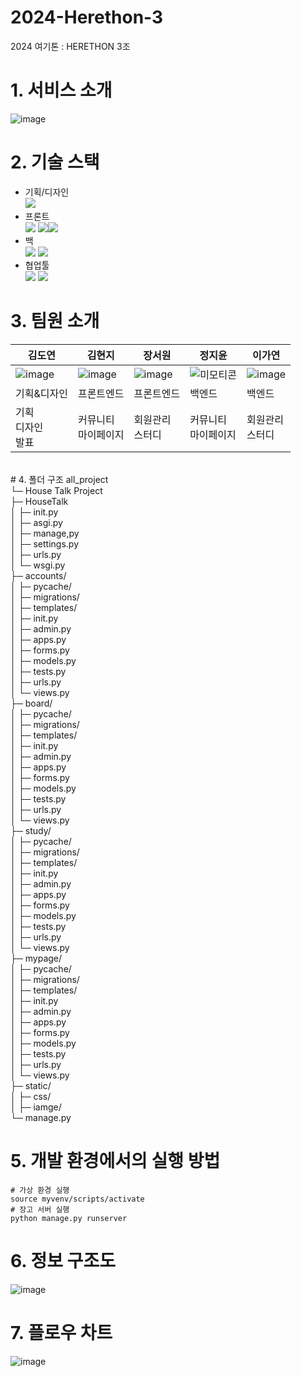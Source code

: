 # 2024-Herethon-3
2024 여기톤 : HERETHON 3조


# 1. 서비스 소개
![image](https://github.com/2024-HERETHON/2024-Herethon-3/assets/111862541/15a5301f-8fa2-48ec-8116-8e4dff5321a3)



# 2. 기술 스택
- 기획/디자인<br/><img src="https://img.shields.io/badge/figma-F24E1E?style=for-the-badge&logo=figma&logoColor=white">
- 프론트<br/><img src="https://img.shields.io/badge/html5-E34F26?style=for-the-badge&logo=html5&logoColor=white">
<img src="https://img.shields.io/badge/css-1572B6?style=for-the-badge&logo=css3&logoColor=white"><img src="https://img.shields.io/badge/javascript-F7DF1E?style=for-the-badge&logo=javascript&logoColor=black"> 
- 백<br/><img src="https://img.shields.io/badge/python-3776AB?style=for-the-badge&logo=python&logoColor=white"> <img src="https://img.shields.io/badge/django-092E20?style=for-the-badge&logo=django&logoColor=white">
- 협업툴<br/><img src="https://img.shields.io/badge/github-181717?style=for-the-badge&logo=github&logoColor=white"> <img src="https://img.shields.io/badge/notion-000000?style=for-the-badge&logo=notion&logoColor=white">


# 3. 팀원 소개
|김도연|김현지|장서원|정지윤|이가연|
|------|-----|------|------|------|
|![image](https://github.com/2024-HERETHON/2024-Herethon-3/assets/111862541/b138ef14-9e15-40ea-8796-9beb2c55252d)|![image](https://github.com/2024-HERETHON/2024-Herethon-3/assets/111862541/2210a672-7604-4d31-a99d-1ef6b5e0b1b2)|![image](https://github.com/2024-HERETHON/2024-Herethon-3/assets/111862541/32563c23-fa22-4539-9484-2c9c149acfdc)|![미모티콘](https://github.com/2024-HERETHON/2024-Herethon-3/assets/111862541/173da629-1b6d-407f-a974-c43ab8844e34)|![image](https://github.com/2024-HERETHON/2024-Herethon-3/assets/111862541/d91912f2-fb4c-4a70-8b89-59c82a5b26d8)|
|기획&디자인|프론트엔드|프론트엔드|백엔드|백엔드|
|기획<br/>디자인<br/>발표|커뮤니티<br/>마이페이지|회원관리<br/>스터디|커뮤니티<br/>마이페이지|회원관리<br/>스터디|

<br/>
# 4. 폴더 구조
all_project<br/>
└─ House Talk Project<br/>
├─ HouseTalk<br/>
│  ├─ init.py<br/>
│  ├─ asgi.py<br/>
│  ├─ manage,py<br/>
│  ├─ settings.py<br/>
│  ├─ urls.py<br/>
│  └─ wsgi.py<br/>
├─ accounts/<br/>
│  ├─ pycache/<br/>
│  ├─ migrations/<br/>
│  ├─ templates/<br/>
│  ├─ init.py<br/>
│  ├─ admin.py<br/>
│  ├─ apps.py<br/>
│  ├─ forms.py<br/>
│  ├─ models.py<br/>
│  ├─ tests.py<br/>
│  ├─ urls.py<br/>
│  └─ views.py<br/>
├─ board/<br/>
│  ├─ pycache/<br/>
│  ├─ migrations/<br/>
│  ├─ templates/<br/>
│  ├─ init.py<br/>
│  ├─ admin.py<br/>
│  ├─ apps.py<br/>
│  ├─ forms.py<br/>
│  ├─ models.py<br/>
│  ├─ tests.py<br/>
│  ├─ urls.py<br/>
│  └─ views.py<br/>
├─ study/<br/>
│  ├─ pycache/<br/>
│  ├─ migrations/<br/>
│  ├─ templates/<br/>
│  ├─ init.py<br/>
│  ├─ admin.py<br/>
│  ├─ apps.py<br/>
│  ├─ forms.py<br/>
│  ├─ models.py<br/>
│  ├─ tests.py<br/>
│  ├─ urls.py<br/>
│  └─ views.py<br/>
├─ mypage/<br/>
│  ├─ pycache/<br/>
│  ├─ migrations/<br/>
│  ├─ templates/<br/>
│  ├─ init.py<br/>
│  ├─ admin.py<br/>
│  ├─ apps.py<br/>
│  ├─ forms.py<br/>
│  ├─ models.py<br/>
│  ├─ tests.py<br/>
│  ├─ urls.py<br/>
│  └─ views.py<br/>
├─ static/<br/>
│  ├─ css/<br/>
│  ├─ iamge/<br/> 
└─ manage.py<br/>


# 5. 개발 환경에서의 실행 방법
```
# 가상 환경 실행
source myvenv/scripts/activate
# 장고 서버 실행
python manage.py runserver
```


# 6. 정보 구조도
![image](https://github.com/2024-HERETHON/2024-Herethon-3/assets/111862541/c22bc1fe-adbb-410a-86b7-b53e4778c622)


# 7. 플로우 차트
![image](https://github.com/2024-HERETHON/2024-Herethon-3/assets/111862541/d1a55c71-dc9c-4a21-801e-f7438aee7222)



